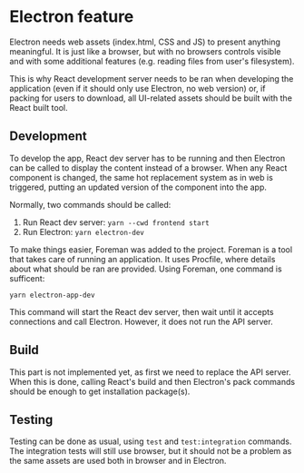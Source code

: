 Electron feature
================

Electron needs web assets (index.html, CSS and JS) to present anything meaningful. It is just like a browser,
but with no browsers controls visible and with some additional features (e.g. reading files from user's filesystem).

This is why React development server needs to be ran when developing the application (even if it should only use
Electron, no web version) or, if packing for users to download, all UI-related assets should be built with
the React built tool.

Development
-----------

To develop the app, React dev server has to be running and then Electron can be called to display the content instead of
a browser. When any React component is changed, the same hot replacement system as in web is triggered, putting an updated
version of the component into the app.

Normally, two commands should be called:

1. Run React dev server: `yarn --cwd frontend start`
2. Run Electron: `yarn electron-dev`

To make things easier, Foreman was added to the project. Foreman is a tool that takes care of running an application.
It uses Procfile, where details about what should be ran are provided. Using Foreman, one command is sufficent:

```
yarn electron-app-dev
```

This command will start the React dev server, then wait until it accepts connections and call Electron. However, it does not run
the API server.

Build
-----

This part is not implemented yet, as first we need to replace the API server. When this is done, calling React's build
and then Electron's pack commands should be enough to get installation package(s).

Testing
-------

Testing can be done as usual, using `test` and `test:integration` commands. The integration tests will still use browser,
but it should not be a problem as the same assets are used both in browser and in Electron.
